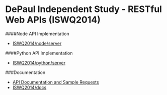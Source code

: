 DePaul Independent Study - RESTful Web APIs (ISWQ2014)
========

####Node API Implementation
- [ISWQ2014/node/server](https://github.com/bryanbarnard/ISWQ2014/tree/master/node/server)

####Python API Implementation
- [ISWQ2014/python/server](https://github.com/bryanbarnard/ISWQ2014/tree/master/python/server)

###Documentation
- [API Documentation and Sample Requests](https://bryanbarnard.github.io/ISWQ2014)
- [ISWQ2014/docs](https://github.com/bryanbarnard/ISWQ2014/tree/master/docs)

